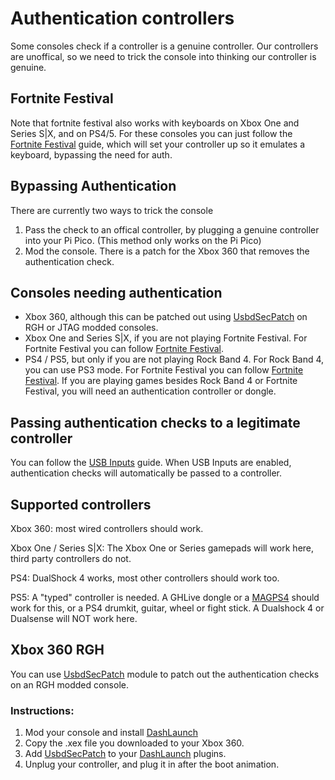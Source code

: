 # Authentication controllers
Some consoles check if a controller is a genuine controller. Our controllers are unoffical, so we need to trick the console into thinking our controller is genuine.

## Fortnite Festival

Note that fortnite festival also works with keyboards on Xbox One and Series S|X, and on PS4/5. For these consoles you can just follow the [Fortnite Festival](https://santroller.tangentmc.net/tool/fortnite_festival.html) guide, which will set your controller up so it emulates a keyboard, bypassing the need for auth.

## Bypassing Authentication

There are currently two ways to trick the console
1. Pass the check to an offical controller, by plugging a genuine controller into your Pi Pico. (This method only works on the Pi Pico)
2. Mod the console. There is a patch for the Xbox 360 that removes the authentication check.

## Consoles needing authentication
- Xbox 360, although this can be patched out using [UsbdSecPatch](#usbdsecpatch) on RGH or JTAG modded consoles.
- Xbox One and Series S|X, if you are not playing Fortnite Festival. For Fortnite Festival you can follow [Fortnite Festival](https://santroller.tangentmc.net/tool/fortnite_festival.html).
- PS4 / PS5, but only if you are not playing Rock Band 4. For Rock Band 4, you can use PS3 mode. For Fortnite Festival you can follow [Fortnite Festival](https://santroller.tangentmc.net/tool/fortnite_festival.html). If you are playing games besides Rock Band 4 or Fortnite Festival, you will need an authentication controller or dongle.

## Passing authentication checks to a legitimate controller
You can follow the [USB Inputs](https://santroller.tangentmc.net/wiring_guides/usb.html) guide. When USB Inputs are enabled, authentication checks will automatically be passed to a controller.

## Supported controllers
Xbox 360: most wired controllers should work.

Xbox One / Series S|X: The Xbox One or Series gamepads will work here, third party controllers do not. 

PS4: DualShock 4 works, most other controllers should work too.

PS5: A "typed" controller is needed. A GHLive dongle or a [MAGPS4](https://www.mayflash.com/product/MAGPS4.html) should work for this, or a PS4 drumkit, guitar, wheel or fight stick. A Dualshock 4 or Dualsense will NOT work here.

## Xbox 360 RGH
You can use [UsbdSecPatch](https://github.com/InvoxiPlayGames/UsbdSecPatch/releases) module to patch out the authentication checks on an RGH modded console.

### Instructions:
1. Mod your console and install [DashLaunch](https://consolemods.org/wiki/File:DashLaunch_v3.21.7z)
2. Copy the .xex file you downloaded to your Xbox 360.
3. Add [UsbdSecPatch](https://github.com/InvoxiPlayGames/UsbdSecPatch/releases) to your [DashLaunch](https://consolemods.org/wiki/File:DashLaunch_v3.21.7z) plugins.
4. Unplug your controller, and plug it in after the boot animation.